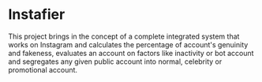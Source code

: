 # Instafier
This project brings in the concept of a complete integrated system that works on Instagram and calculates the percentage of account's genuinity and fakeness, evaluates an account on factors like inactivity or bot account and segregates any given public account into normal, celebrity or promotional account.
